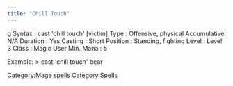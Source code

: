 ```yaml
---
title: "Chill Touch"
---
```


<nowiki>g Syntax : cast 'chill touch' \[victim\] Type : Offensive,
physical Accumulative: N/A Duration : Yes Casting : Short Position :
Standing, fighting Level : Level 3 Class : Magic User Min. Mana : 5

</pre>

Example: \> cast 'chill touch' bear

[Category:Mage spells](Category:Mage_spells "wikilink")
[Category:Spells](Category:Spells "wikilink")